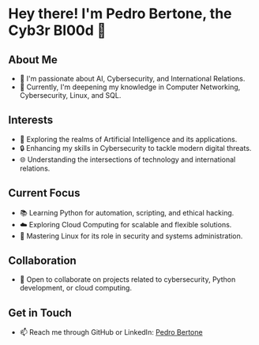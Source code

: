 # Hey there! I'm Pedro Bertone, the Cyb3r Bl00d 👋

## About Me
- 👀 I'm passionate about AI, Cybersecurity, and International Relations.
- 🌱 Currently, I'm deepening my knowledge in Computer Networking, Cybersecurity, Linux, and SQL.


## Interests
- 🧠 Exploring the realms of Artificial Intelligence and its applications.
- 🔒 Enhancing my skills in Cybersecurity to tackle modern digital threats.
- 🌐 Understanding the intersections of technology and international relations.

## Current Focus
- 📚 Learning Python for automation, scripting, and ethical hacking.
- ☁️ Exploring Cloud Computing for scalable and flexible solutions.
- 🐧 Mastering Linux for its role in security and systems administration.

## Collaboration
- 💞️ Open to collaborate on projects related to cybersecurity, Python development, or cloud computing.

## Get in Touch
- 📫 Reach me through GitHub or LinkedIn: [Pedro Bertone](https://github.com/PedroBertone)
